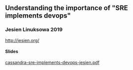 ## Understanding the importance of "SRE implements devops"

### Jesien Linuksowa 2019

http://jesien.org/

#### Slides

[cassandra-sre-implements-devops-jesien.pdf](cassandra-sre-implements-devops-jesien.pdf)
